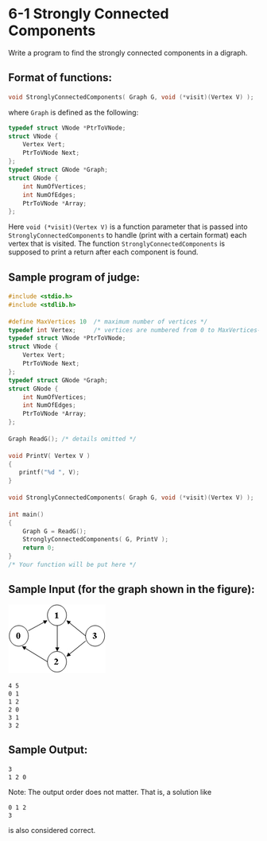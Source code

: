 # 6-1 Strongly Connected Components
Write a program to find the strongly connected components in a digraph.
## Format of functions:
```c
void StronglyConnectedComponents( Graph G, void (*visit)(Vertex V) );
```
where `Graph` is defined as the following:
```c
typedef struct VNode *PtrToVNode;
struct VNode {
    Vertex Vert;
    PtrToVNode Next;
};
typedef struct GNode *Graph;
struct GNode {
    int NumOfVertices;
    int NumOfEdges;
    PtrToVNode *Array;
};
```
Here `void (*visit)(Vertex V)` is a function parameter that is passed into `StronglyConnectedComponents` to handle (print with a certain format) each vertex that is visited. The function `StronglyConnectedComponents` is supposed to print a return after each component is found.
## Sample program of judge:
```c
#include <stdio.h>
#include <stdlib.h>

#define MaxVertices 10  /* maximum number of vertices */
typedef int Vertex;     /* vertices are numbered from 0 to MaxVertices-1 */
typedef struct VNode *PtrToVNode;
struct VNode {
    Vertex Vert;
    PtrToVNode Next;
};
typedef struct GNode *Graph;
struct GNode {
    int NumOfVertices;
    int NumOfEdges;
    PtrToVNode *Array;
};

Graph ReadG(); /* details omitted */

void PrintV( Vertex V )
{
   printf("%d ", V);
}

void StronglyConnectedComponents( Graph G, void (*visit)(Vertex V) );

int main()
{
    Graph G = ReadG();
    StronglyConnectedComponents( G, PrintV );
    return 0;
}
/* Your function will be put here */
```
## Sample Input (for the graph shown in the figure):
![image](./001.jpg)
```
4 5
0 1
1 2
2 0
3 1
3 2

```
## Sample Output:
```
3 
1 2 0 

```
Note: The output order does not matter. That is, a solution like
```
0 1 2 
3
```
is also considered correct.
